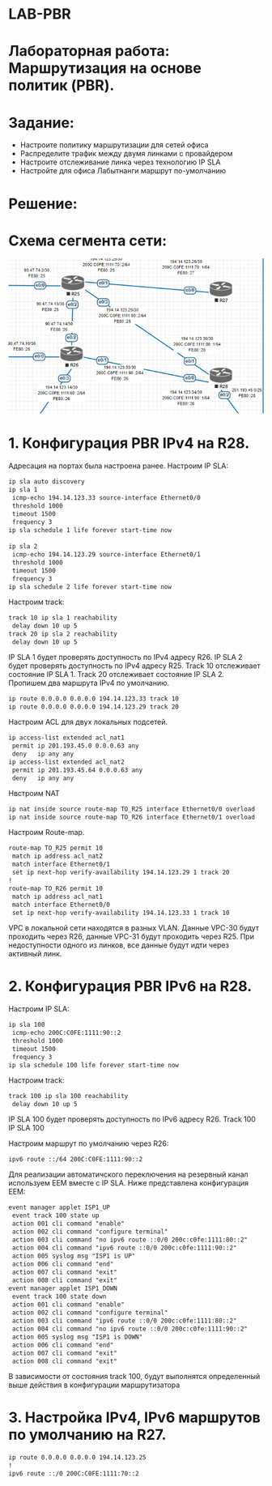 # LAB-PBR

# Лабораторная работа: Маршрутизация на основе политик (PBR).
# Задание:
- Настроите политику маршрутизации для сетей офиса
- Распределите трафик между двумя линками с провайдером
- Настроите отслеживание линка через технологию IP SLA
- Настройте для офиса Лабытнанги маршрут по-умолчанию

# Решение:

# Схема сегмента сети:

![](https://github.com/dmitriyklimenkov/LAB-PBR/blob/main/%D0%A1%D1%85%D0%B5%D0%BC%D0%B0%20PBR.PNG)

# 1. Конфигурация PBR IPv4 на R28.
Адресация на портах была настроена ранее. Настроим IP SLA:
```
ip sla auto discovery
ip sla 1
 icmp-echo 194.14.123.33 source-interface Ethernet0/0
 threshold 1000
 timeout 1500
 frequency 3
ip sla schedule 1 life forever start-time now

ip sla 2
 icmp-echo 194.14.123.29 source-interface Ethernet0/1
 threshold 1000
 timeout 1500
 frequency 3
ip sla schedule 2 life forever start-time now
```

Настроим track:
```
track 10 ip sla 1 reachability
 delay down 10 up 5
track 20 ip sla 2 reachability
 delay down 10 up 5
 ```

IP SLA 1 будет проверять доступность по IPv4 адресу R26.
IP SLA 2 будет проверять доступность по IPv4 адресу R25.
Track 10 отслеживает состояние IP SLA 1.
Track 20 отслеживает состояние IP SLA 2.
Пропишем два маршрута IPv4 по умолчанию.
```
ip route 0.0.0.0 0.0.0.0 194.14.123.33 track 10
ip route 0.0.0.0 0.0.0.0 194.14.123.29 track 20
```
Настроим ACL для двух локальных подсетей.
```
ip access-list extended acl_nat1
 permit ip 201.193.45.0 0.0.0.63 any
 deny   ip any any
ip access-list extended acl_nat2
 permit ip 201.193.45.64 0.0.0.63 any
 deny   ip any any
```
Нвстроим NAT
```
ip nat inside source route-map TO_R25 interface Ethernet0/0 overload
ip nat inside source route-map TO_R26 interface Ethernet0/1 overload
```
Настроим Route-map.
```
route-map TO_R25 permit 10
 match ip address acl_nat2
 match interface Ethernet0/1
 set ip next-hop verify-availability 194.14.123.29 1 track 20
!
route-map TO_R26 permit 10
 match ip address acl_nat1
 match interface Ethernet0/0
 set ip next-hop verify-availability 194.14.123.33 1 track 10
```
VPC в локальной сети находятся в разных VLAN. Данные VPC-30 будут проходить через R26, данные VPC-31 будут проходить через R25. При недоступности одного из линков, все данные будут идти через активный линк.

# 2. Конфигурация PBR IPv6 на R28.
Настроим IP SLA:
```
ip sla 100
 icmp-echo 200C:C0FE:1111:90::2
 threshold 1000
 timeout 1500
 frequency 3
ip sla schedule 100 life forever start-time now
```

Настроим track:
```
track 100 ip sla 100 reachability
 delay down 10 up 5
```
IP SLA 100 будет проверять доступность по IPv6 адресу R26.
Track 100 IP SLA 100

Настроим маршрут по умолчанию через R26:
```
ipv6 route ::/64 200C:C0FE:1111:90::2
```

Для реализации автоматичского переключения на резервный канал используем EEM вместе с IP SLA. Ниже представлена конфигурация EEM:
```
event manager applet ISP1_UP
 event track 100 state up
 action 001 cli command "enable"
 action 002 cli command "configure terminal"
 action 003 cli command "no ipv6 route ::0/0 200c:c0fe:1111:80::2"
 action 004 cli command "ipv6 route ::0/0 200c:c0fe:1111:90::2"
 action 005 syslog msg "ISP1 is UP"
 action 006 cli command "end"
 action 007 cli command "exit"
 action 008 cli command "exit"
event manager applet ISP1_DOWN
 event track 100 state down
 action 001 cli command "enable"
 action 002 cli command "configure terminal"
 action 003 cli command "ipv6 route ::0/0 200c:c0fe:1111:80::2"
 action 004 cli command "no ipv6 route ::0/0 200c:c0fe:1111:90::2"
 action 005 syslog msg "ISP1 is DOWN"
 action 006 cli command "end"
 action 007 cli command "exit"
 action 008 cli command "exit"
```
В зависимости от состояния track 100, будут выполнятся определенный выше действия в конфигурации маршрутизатора


# 3. Настройка IPv4, IPv6 маршрутов по умолчанию на R27.
```
ip route 0.0.0.0 0.0.0.0 194.14.123.25
!
ipv6 route ::/0 200C:C0FE:1111:70::2
```
